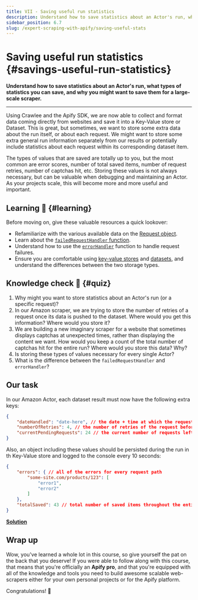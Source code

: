```yaml
---
title: VII - Saving useful run statistics
description: Understand how to save statistics about an Actor's run, what types of statistics you can save, and why you might want to save them for a large-scale scraper.
sidebar_position: 6.7
slug: /expert-scraping-with-apify/saving-useful-stats
---
```


# Saving useful run statistics {#savings-useful-run-statistics}

**Understand how to save statistics about an Actor's run, what types of statistics you can save, and why you might want to save them for a large-scale scraper.**

---

Using Crawlee and the Apify SDK, we are now able to collect and format data coming directly from websites and save it into a Key-Value store or Dataset. This is great, but sometimes, we want to store some extra data about the run itself, or about each request. We might want to store some extra general run information separately from our results or potentially include statistics about each request within its corresponding dataset item.

The types of values that are saved are totally up to you, but the most common are error scores, number of total saved items, number of request retries, number of captchas hit, etc. Storing these values is not always necessary, but can be valuable when debugging and maintaining an Actor. As your projects scale, this will become more and more useful and important.

## Learning 🧠 {#learning}

Before moving on, give these valuable resources a quick lookover:

- Refamiliarize with the various available data on the [Request object](https://crawlee.dev/api/core/class/Request).
- Learn about the [`failedRequestHandler` function](https://crawlee.dev/api/browser-crawler/interface/BrowserCrawlerOptions#failedRequestHandler).
- Understand how to use the [`errorHandler`](https://crawlee.dev/api/browser-crawler/interface/BrowserCrawlerOptions#errorHandler) function to handle request failures.
- Ensure you are comfortable using [key-value stores](/sdk/js/docs/guides/result-storage#key-value-store) and [datasets](/sdk/js/docs/guides/result-storage#dataset), and understand the differences between the two storage types.

## Knowledge check 📝 {#quiz}

1. Why might you want to store statistics about an Actor's run (or a specific request)?
2. In our Amazon scraper, we are trying to store the number of retries of a request once its data is pushed to the dataset. Where would you get this information? Where would you store it?
3. We are building a new imaginary scraper for a website that sometimes displays captchas at unexpected times, rather than displaying the content we want. How would you keep a count of the total number of captchas hit for the entire run? Where would you store this data? Why?
4. Is storing these types of values necessary for every single Actor?
5. What is the difference between the `failedRequestHandler` and `errorHandler`?

## Our task

In our Amazon Actor, each dataset result must now have the following extra keys:

```json
{
    "dateHandled": "date-here", // the date + time at which the request was handled
    "numberOfRetries": 4, // the number of retries of the request before running successfully
    "currentPendingRequests": 24 // the current number of requests left pending in the request queue
}
```

Also, an object including these values should be persisted during the run in th Key-Value store and logged to the console every 10 seconds:

```json
{
    "errors": { // all of the errors for every request path
        "some-site.com/products/123": [
            "error1",
            "error2"
        ]
    },
    "totalSaved": 43 // total number of saved items throughout the entire run
}
```

[**Solution**](./solutions/saving_stats.md)

## Wrap up

Wow, you've learned a whole lot in this course, so give yourself the pat on the back that you deserve! If you were able to follow along with this course, that means that you're officially an **Apify pro**, and that you're equipped with all of the knowledge and tools you need to build awesome scalable web-scrapers either for your own personal projects or for the Apify platform.

Congratulations! 🎉
